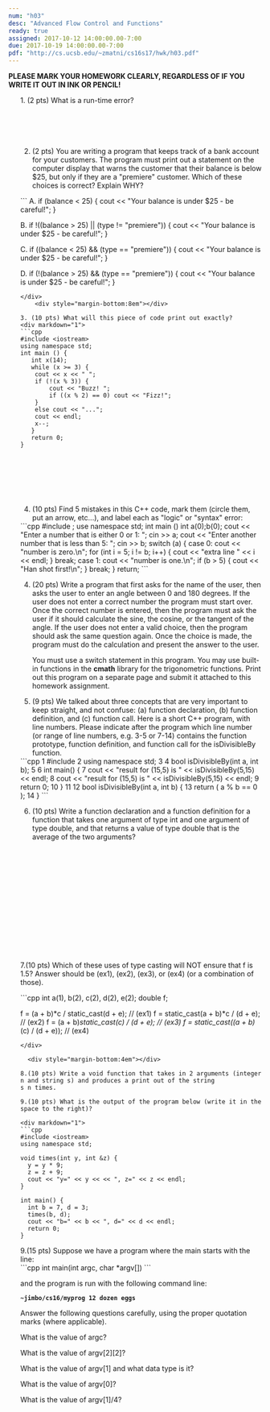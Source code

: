 ```yaml
---
num: "h03"
desc: "Advanced Flow Control and Functions"
ready: true
assigned: 2017-10-12 14:00:00.00-7:00
due: 2017-10-19 14:00:00.00-7:00
pdf: "http://cs.ucsb.edu/~zmatni/cs16s17/hwk/h03.pdf"
---
```

<b>PLEASE MARK YOUR HOMEWORK CLEARLY, REGARDLESS OF IF YOU WRITE IT OUT IN INK OR PENCIL!</b>

<ol markdown="1">
1. (2 pts) What is a run-time error?
	<div style="margin-bottom:6em"></div>

2. (2 pts) You are writing a program that keeps track of a bank account for your customers.
	The program must print out a statement on the computer display that warns the customer that their 
	balance is below $25, but only if they are a "premiere" customer. Which of these choices is correct? 
	Explain WHY?
	<div style="margin-bottom:1em"></div> 
	        
<div markdown="1">
```
A.  if (balance < 25) { cout << "Your balance is under $25 - be careful!"; }

B.  if !((balance > 25) || (type != "premiere")) { cout << "Your balance is under $25 - be careful!"; }

C.  if ((balance < 25) && (type == "premiere")) { cout << "Your balance is under $25 - be careful!"; }

D.  if (!(balance > 25) && (type == "premiere")) { cout << "Your balance is under $25 - be careful!"; }

```
</div>
	<div style="margin-bottom:8em"></div>

3. (10 pts) What will this piece of code print out exactly?
<div markdown="1">
```cpp
#include <iostream>
using namespace std;
int main () {
   int x(14);
   while (x >= 3) { 
	cout << x << " "; 
	if (!(x % 3)) {
		cout << "Buzz! ";
		if ((x % 2) == 0) cout << "Fizz!"; 
	}
	else cout << "...";
	cout << endl;
	x--;
   }	
   return 0;
}	
```
</div>
<div style="margin-bottom:8em"></div>

<div class="pagebreak"></div>

4. (10 pts) Find 5 mistakes in this C++ code, mark them (circle them, put an arrow, etc...), and label each as "logic" or "syntax" error:
<div markdown="1">
```cpp
#include <iostream>;
use namespace std;
int main () 
	    int a(0);b(0);
		cout << "Enter a number that is either 0 or 1: ";
		cin >> a;
		cout << "Enter another number that is less than 5: ";
		cin >> b;
		switch (a) { 
			case 0: 
			cout << "number is zero.\n"; 
			for (int i = 5; i != b; i++) {
				cout << "extra line " << i << endl;
			}
			break; 
			case 1: 
			cout << "number is one.\n"; 
			if (b > 5) {
				cout << "Han shot first!\n";
			}
			break; 
		}
		return;
```
</div>
	
4.	(20 pts) Write a program that first asks for the name of the user, then asks the user to enter 
	an angle between 0 and 180 degrees. If the user does not enter a correct number 
	the program must start over. Once the correct number is entered, then the program must ask the user 
	if it should calculate the sine, the cosine, or the tangent of the angle. If the user does not enter a 
	valid choice, then the program should ask the same question again. Once the choice is made, the 
	program must do the calculation and present the answer to the user.
	<div style="margin-bottom:1em"></div>
	You must use a switch statement in this program. You may use built-in functions in 
	the <strong>cmath</strong> library for the trigonometric functions. Print out this program on a separate page 
	and submit it attached to this homework assignment.
	
<div class="pagebreak"></div>

5.	(9 pts) We talked about three concepts that are very important to keep straight, and not confuse: (a) function declaration, (b) function definition, and (c) function call. Here is a short C++ program, with line numbers. Please indicate after the program which line number (or range of line numbers, e.g. 3-5 or 7-14) contains the function prototype, function definition, and function call for the isDivisibleBy function.
  
<div markdown="1">
```cpp
1  #include <iostream>
2  using namespace std;
3
4  bool isDivisibleBy(int a, int b);
5
6  int main() {
7     cout << "result for (15,5) is " << isDivisibleBy(5,15) << endl;
8     cout << "result for (15,5) is " << isDivisibleBy(5,15) << endl;
9     return 0;
10  }
11
12  bool isDivisibleBy(int a, int b) {
13    return ( a % b == 0 );
14  }
```
</div>
  
6.	(10 pts) Write a function declaration and a function definition for a function that takes one argument of type int and one argument of type double, and that returns a value of type double that is the average of the two arguments?
	<div style="margin-bottom:17em"></div>

7.(10 pts) Which of these uses of type casting will NOT ensure that f is 1.5? Answer should be (ex1), (ex2), (ex3), or (ex4) (or a combination of those).

<div markdown="1">
```cpp
int a(1), b(2), c(2), d(2), e(2);
double f;

f = (a + b)*c / static_cast<double>(d + e);	// (ex1)
f = static_cast<double>(a + b)*c / (d + e);	// (ex2)
f = (a + b)*static_cast<double>(c) / (d + e);	// (ex3)
f = static_cast<double>((a + b)*(c) / (d + e));	// (ex4)
```
</div>
  
  <div style="margin-bottom:4em"></div>

8.(10 pts) Write a void function that takes in 2 arguments (integer n and string s) and produces a print out of the string 
s n times.

9.(10 pts) What is the output of the program below (write it in the space to the right)?

<div markdown="1">
```cpp
#include <iostream>
using namespace std;

void times(int y, int &z) {
  y = y * 9;
  z = z + 9;
  cout << "y=" << y << << ", z=" << z << endl;
}

int main() {
  int b = 7, d = 3;
  times(b, d);
  cout << "b=" << b << ", d=" << d << endl;
  return 0;
}
```
</div>

<div class="pagebreak"></div>
9.(15 pts) Suppose we have a program where the main starts with the line:


<div markdown="1">
```cpp
  int main(int argc, char *argv[])  
```
</div>

  and the program is run with the following command line: &emsp;

<code><b>~jimbo/cs16/myprog 12 dozen eggs</b></code>
<div style="margin-bottom:1em"></div>

Answer the following questions carefully, using the proper quotation marks (where applicable).
<div style="margin-bottom:1em"></div>

What is the value of argc?
<div style="margin-bottom:1em"></div>

What is the value of argv[2][2]?
<div style="margin-bottom:1em"></div>

What is the value of argv[1] and what data type is it?
<div style="margin-bottom:1em"></div>

What is the value of argv[0]?
<div style="margin-bottom:1em"></div>

What is the value of argv[1]/4?
<div style="margin-bottom:2em"></div>

</ol>
